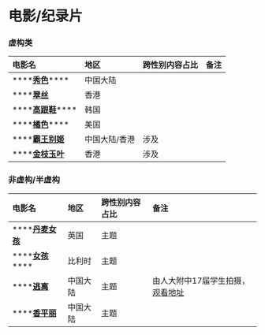 # 电影/纪录片

### 虚构类

| 电影名 | 地区 | 跨性别内容占比 | 备注 |
| :--- | :--- | :--- | :--- |
| \*\*\*\*[**秀色**](https://movie.douban.com/subject/1958701/)\*\*\*\* | 中国大陆 |  |  |
| \*\*\*\*[**翠丝**](https://movie.douban.com/subject/27601006/) | 香港 |  |  |
| \*\*\*\*[**高跟鞋**](https://movie.douban.com/subject/21937449/)\*\*\*\* | 韩国 |  |  |
| \*\*\*\*[**橘色**](https://movie.douban.com/subject/26275494/)\*\*\*\* | 美国 |  |  |
| \*\*\*\*[**霸王别姬**](https://movie.douban.com/subject/1291546/) | 中国大陆/香港 | 涉及 |  |
| \*\*\*\*[**金枝玉叶**](https://movie.douban.com/subject/1303376/) | 香港 | 涉及 |  |

### 非虚构/半虚构

| 电影名 | 地区 | 跨性别内容占比 | 备注 |
| :--- | :--- | :--- | :--- |
| \*\*\*\*[**丹麦女孩**](https://movie.douban.com/subject/3071604/) | 英国 | 主题 |  |
| \*\*\*\*[**女孩**](https://movie.douban.com/subject/30194769/)\*\*\*\* | 比利时 | 主题 |  |
| \*\*\*\*[**逃离**](https://movie.douban.com/subject/27121153/) | 中国大陆 | 主题 | 由人大附中17届学生拍摄，[观看地址](https://www.bilibili.com/video/av13741228) |
| \*\*\*\*[**香平丽**](https://movie.douban.com/subject/3993255/) | 中国大陆 | 主题 |  |



